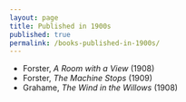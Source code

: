 ```yaml
---
layout: page
title: Published in 1900s
published: true
permalink: /books-published-in-1900s/
---
```


* Forster, _A Room with a View_ (1908) 
* Forster, _The Machine Stops_ (1909) 
* Grahame, _The Wind in the Willows_ (1908) 
